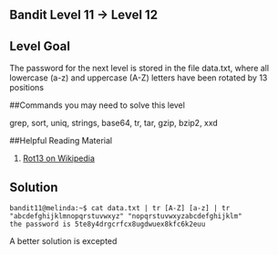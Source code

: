 ## Bandit Level 11 -> Level 12

## Level Goal

The password for the next level is stored in the file data.txt, where all lowercase (a-z) and uppercase (A-Z) letters have been rotated by 13 positions

##Commands you may need to solve this level

grep, sort, uniq, strings, base64, tr, tar, gzip, bzip2, xxd

##Helpful Reading Material

1. [Rot13 on Wikipedia](http://en.wikipedia.org/wiki/Rot13)

## Solution

```
bandit11@melinda:~$ cat data.txt | tr [A-Z] [a-z] | tr "abcdefghijklmnopqrstuvwxyz" "nopqrstuvwxyzabcdefghijklm"
the password is 5te8y4drgcrfcx8ugdwuex8kfc6k2euu
```

A better solution is excepted
